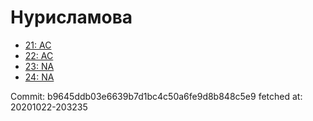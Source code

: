 # Нурисламова
- [21: AC](21.md)
- [22: AC](22.md)
- [23: NA](23.md)
- [24: NA](24.md)

Commit: b9645ddb03e6639b7d1bc4c50a6fe9d8b848c5e9
 fetched at: 20201022-203235
